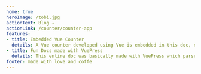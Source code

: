 ```yaml
---
home: true
heroImage: /tobi.jpg
actionText: Blog →
actionLink: /counter/counter-app
features:
- title: Embedded Vue Counter
  details: A Vue counter developed using Vue is embedded in this doc, now thats the power of VuePress!
- title: Fun Docs made with VuePress
  details: This entire doc was basically made with VuePress which parsed markdown files and corresponding assets using webpack.
footer: made with love and coffe
---
```

<LatestBlogPosts />